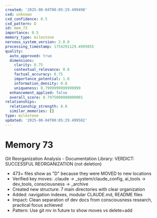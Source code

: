 ```yaml
---
created: '2025-08-04T00:05:29.499498'
cxd: unknown
cxd_confidence: 0.5
cxd_pattern: D
id: mem_73
importance: 0.5
memory_type: milestone
nervous_system_version: 2.0.0
processing_timestamp: 1754291129.4995055
quality:
  auto_approved: true
  dimensions:
    clarity: 0.75
    contextual_relevance: 0.8
    factual_accuracy: 0.75
    importance_potential: 1.0
    information_density: 0.8
    uniqueness: 0.7999999999999999
  enhancement_applied: false
  overall_score: 0.7975000000000001
relationships:
  relationship_strength: 0.0
  similar_memories: []
type: milestone
updated: '2025-08-04T00:05:29.499502'
---
```


# Memory 73

Git Reorganization Analysis - Documentation Library:
VERDICT: SUCCESSFUL REORGANIZATION (not deletion)
- 473+ files show as "D" because they were MOVED to new locations
- Verified key moves: .claude → _system/claude_config, ai_tools → dev_tools, consciousness → _archive
- Created new structure: 7 main directories with clear organization
- Added: navigation indexes, modular CLAUDE.md, README files
- Impact: Clean separation of dev docs from consciousness research, practical focus achieved
- Pattern: Use git mv in future to show moves vs delete+add